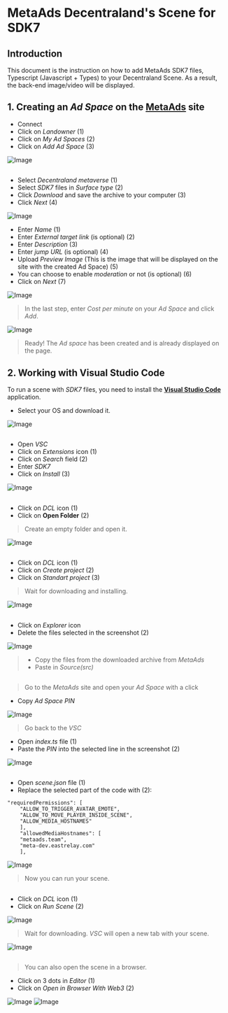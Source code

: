 # MetaAds Decentraland's Scene for SDK7

## Introduction

This document is the instruction on how to add MetaAds SDK7 files, Typescript (Javascript + Types) to your Decentraland Scene. As a result, the back-end image/video will be displayed.

## 1. Creating an *Ad Space* on the [**MetaAds**](https://metaads.team/main/) site

* Connect
* Click on *Landowner* (1)
* Click on *My Ad Spaces* (2)
* Click on *Add Ad Space* (3)

![Image](./media/6.png)
##

* Select *Decentraland metaverse* (1)
* Select *SDK7* files in *Surface type* (2)
* Click *Download* and save the archive to your computer (3)
* Click *Next* (4)

![Image](./media/7.png)

* Enter *Name* (1)
* Enter *External target link* (is optional) (2)
* Enter *Description* (3)
* Enter *jump URL* (is optional) (4)
* Upload *Preview Image* (This is the image that will be displayed on the site with the created Ad Space) (5)
* You can choose to enable *moderation* or not (is optional) (6)
* Click on *Next* (7)

![Image](./media/8.png)

> In the last step, enter *Cost per minute* on your *Ad Space* and click *Add*.

![Image](./media/9.png)

> Ready! The *Ad space* has been created and is already displayed on the page.

## 2. Working with **Visual Studio Code**

To run a scene with *SDK7* files, you need to install the [**Visual Studio Code**]([https://code.visualstudio.com/]) application. 

* Select your OS and download it.

![Image](./media/1.png)
##

* Open *VSC*
* Click on *Extensions* icon (1)
* Click on *Search* field (2)
* Enter *SDK7* 
* Click on *Install* (3)

![Image](./media/2.png)
##

* Click on *DCL* icon (1)
* Click on **Open Folder** (2)
    
> Create an empty folder and open it. 

![Image](./media/3.png)
##

* Click on *DCL* icon (1)
* Click on *Create project* (2)
* Click on *Standart project* (3)

> Wait for downloading and installing.

![Image](./media/4.png)
##

* Click on *Explorer* icon
* Delete the files selected in the screenshot (2) 

![Image](./media/5.png)

> * Copy the files from the downloaded archive from *MetaAds*
> * Paste in *Source(src)*
##
> Go to the *MetaAds* site and open your *Ad Space* with a click

* Copy *Ad Space PIN*

![Image](./media/10.png)

> Go back to the *VSC* 

* Open *index.ts* file (1)
* Paste the *PIN* into the selected line in the screenshot (2)

![Image](./media/11.png)
##

* Open *scene.json* file (1)
* Replace the selected part of the code with (2):

```
"requiredPermissions": [
    "ALLOW_TO_TRIGGER_AVATAR_EMOTE",
    "ALLOW_TO_MOVE_PLAYER_INSIDE_SCENE",
    "ALLOW_MEDIA_HOSTNAMES"
    ],
    "allowedMediaHostnames": [
    "metaads.team",
    "meta-dev.eastrelay.com"
    ],
```

![Image](./media/12.png)
> Now you can run your scene.
##

* Click on *DCL* icon (1)
* Click on *Run Scene* (2)

![Image](./media/13.png)

> Wait for downloading. *VSC* will open a new tab with your scene.

![Image](./media/14.png)
##

> You can also open the scene in a browser.

* Click on 3 dots in *Editor* (1)
* Click on *Open in Browser With Web3* (2)

![Image](./media/15.png)
![Image](./media/16.png)



